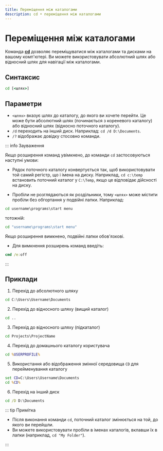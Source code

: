 ```yaml
---
title: Переміщення між каталогами
description: cd • переміщення між каталогами
---
```


# Переміщення між каталогами

Команда **[cd](https://docs.microsoft.com/en-us/windows-server/administration/windows-commands/cd 'Microsoft Dosc')** дозволяє переміщуватися між каталогами та дисками на вашому комп'ютері. Ви можете використовувати абсолютний шлях або відносний шлях для навігації між каталогами.

## Синтаксис

```cmd
cd [<шлях>]
```

## Параметри

- `<шлях>` вказує шлях до каталогу, до якого ви хочете перейти. Це може бути абсолютний шлях (починається з кореневого каталогу) або відносний шлях (відносно поточного каталогу).
- `/d` переходить на інший диск. Наприклад: `cd /d D:\Documents`.
- `/?` відображає довідку стосовно команди.

::: info Зауваження

Якщо розширення команд увімкнено, до команди `cd` застосовуються наступні умови:

- Рядок поточного каталогу конвертується так, щоб використовувати той самий регістр, що і імена на диску. Наприклад, `cd c:\temp` встановить поточний каталог у `C:\Temp`, якщо це відповідає дійсності на диску.

- Пробіли не розглядаються як роздільники, тому `<шлях>` може містити пробіли без обгортання у подвійні лапки. Наприклад:

```cmd
cd username\programs\start menu
```

тотожній:

```cmd
cd "username\programs\start menu"
```

Якщо розширення вимкнено, подвійні лапки обов'язкові.

- Для вимкнення розширень команд введіть:

```cmd
cmd /e:off
```

:::

## Приклади

1. Перехід до абсолютного шляху

```cmd
cd C:\Users\Username\Documents
```

2. Перехід до відносного шляху (вищий каталог)

```cmd
cd ..
```

3. Перехід до відносного шляху (підкаталог)

```cmd
cd Projects\ProjectName
```

4. Перехід до домашнього каталогу користувача

```cmd
cd %USERPROFILE%
```

5. Використання або відображення змінної середовища `CD` для перейменування каталогу

```cmd
set CD=C:\Users\Username\Documents
cd %CD%
```

6. Перехід на інший диск

```cmd
cd /D D:\Documents
```

::: tip Примітка

- Після виконання команди `cd`, поточний каталог змінюється на той, до якого ви перейшли.
- Ви можете використовувати пробіли в іменах каталогів, вклавши їх в лапки (наприклад, `cd "My Folder"`).

:::
